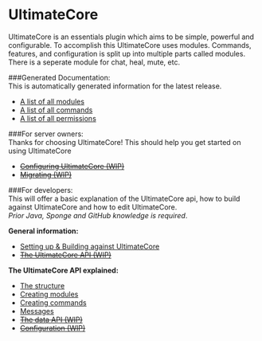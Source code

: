 UltimateCore
====

UltimateCore is an essentials plugin which aims to be simple, powerful and configurable. 
To accomplish this UltimateCore uses modules. Commands, features, and configuration is split up into multiple parts called modules. There is a seperate module for chat, heal, mute, etc. 

###Generated Documentation:<br>
This is automatically generated information for the latest release.
* [A list of all modules](modules.md)<br>
* [A list of all commands](commands.md)<br>
* [A list of all permissions](permissions.md)<br>

###For server owners:<br>
Thanks for choosing UltimateCore! This should help you get started on using UltimateCore
* [~~Configuring UltimateCore (WIP)~~](tutorials/config.md)<br>
* [~~Migrating (WIP)~~](tutorials/migrating.md)<br>

###For developers:<br>
This will offer a basic explanation of the UltimateCore api, how to build against UltimateCore and how to edit UltimateCore.<br>
*Prior Java, Sponge and GitHub knowledge is required*.

**General information:**<br>
* [Setting up & Building against UltimateCore](tutorials/developers/setting-up.md)<br>
* [~~The UltimateCore API (WIP)~~](tutorials/developers/api.md)<br>

**The UltimateCore API explained:**<br>
* [The structure](tutorials/developers/structure.md)<br>
* [Creating modules](tutorials/developers/modules.md)<br>
* [Creating commands](tutorials/developers/commands.md)<br>
* [Messages](tutorials/developers/messages.md)<br>
* [~~The data API (WIP)~~](tutorials/developers/data.md)<br>
* [~~Configuration (WIP)~~](tutorials/developers/configuration.md)<br>
